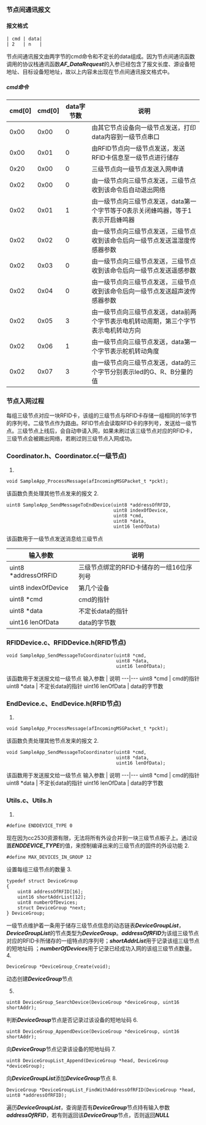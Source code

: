 ### 节点间通讯报文

#### 报文格式
```
| cmd | data|
| 2   | n   |
```
节点间通讯报文由两字节的cmd命令和不定长的data组成。因为节点间通讯函数调用的协议栈通讯函数***AF_DataRequest***的入参已经包含了报文长度、源设备短地址、目标设备短地址，故以上内容未出现在节点间通讯报文格式中。
##### cmd命令
cmd[0] | cmd[0] | data字节数|说明
---|---|---|---
0x00 | 0x00 | 0 |由其它节点设备向一级节点发送，打印data内容到一级节点串口
0x00 | 0x01 | 0 |由RFID节点向一级节点发送，发送RFID卡信息至一级节点进行储存
0x20 | 0x00 | 0 |三级节点向一级节点发送入网申请
0x02 | 0x00 | 0 |由一级节点向三级节点发送，三级节点收到该命令后自动退出网络
0x02 | 0x01 | 1 |由一级节点向三级节点发送，data第一个字节等于0表示关闭蜂鸣器，等于1表示开启蜂鸣器
0x02 | 0x02 | 0 |由一级节点向三级节点发送，三级节点收到该命令后向一级节点发送温湿度传感器参数
0x02 | 0x03 | 0 |由一级节点向三级节点发送，三级节点收到该命令后向一级节点发送遥感参数
0x02 | 0x04 | 0 |由一级节点向三级节点发送，三级节点收到该命令后向一级节点发送超声波传感器参数
0x02 | 0x05 | 3 |由一级节点向三级节点发送，data前两个字节表示电机转动周期，第三个字节表示电机转动方向
0x02 | 0x06 | 1 |由一级节点向三级节点发送，data第一个字节表示舵机转动角度
0x02 | 0x07 | 3 |由一级节点向三级节点发送，data的三个字节分别表示led的G、R、B分量的值

### 节点入网过程
每组三级节点对应一块RFID卡，该组的三级节点与RFID卡存储一组相同的16字节的序列号。二级节点作为路由。RFID节点会读取RFID卡的序列号，发送给一级节点。三级节点上线后，会自动申请入网，如果未刷过该三级节点对应的RFID卡，三级节点会被踢出网络，若刷过则三级节点入网成功。
### Coordinator.h、Coordinator.c(一级节点)
1.
```
void SampleApp_ProcessMessage(afIncomingMSGPacket_t *pckt);
```
该函数负责处理其他节点发来的报文
2.
```
uint8 SampleApp_SendMessageToEndDevice(uint8 *addressOfRFID,
                                       uint8 indexOfDevice,
                                       uint8 *cmd,
                                       uint8 *data,
                                       uint16 lenOfData)
```
该函数用于一级节点发送消息给三级节点

输入参数 | 说明
---|---
uint8 *addressOfRFID | 三级节点绑定的RFID卡储存的一组16位序列号
uint8 indexOfDevice | 第几个设备
uint8 *cmd | cmd的指针
uint8 *data | 不定长data的指针
uint16 lenOfData | data的字节数

### RFIDDevice.c、RFIDDevice.h(RFID节点)

```
void SampleApp_SendMessageToCoordinator(uint8 *cmd,
                                        uint8 *data,
                                        uint16 lenOfData);
```
该函数用于发送报文给一级节点
输入参数 | 说明
---|---
uint8 *cmd | cmd的指针
uint8 *data | 不定长data的指针
uint16 lenOfData | data的字节数

### EndDevice.c、EndDevice.h(RFID节点)
1.
```
void SampleApp_ProcessMessage(afIncomingMSGPacket_t *pckt);
```
该函数负责处理其他节点发来的报文
2.
```
void SampleApp_SendMessageToCoordinator(uint8 *cmd,
                                        uint8 *data,
                                        uint16 lenOfData);
```
该函数用于发送报文给一级节点
输入参数 | 说明
---|---
uint8 *cmd | cmd的指针
uint8 *data | 不定长data的指针
uint16 lenOfData | data的字节数

### Utils.c、Utils.h
1.
```
#define ENDDEVICE_TYPE 0
```
现在因为cc2530资源有限，无法将所有外设合并到一块三级节点板子上。通过设置***ENDDEVICE_TYPE***的值，来控制编译出来的三级节点的固件的外设功能
2.

```
#define MAX_DEVICES_IN_GROUP 12
```
设置每组三级节点的数量
3.

``` 
typedef struct DeviceGroup
{
	uint8 addressOfRFID[16];
	uint16 shortAddrList[12];
	uint8 numberOfDevices;
	struct DeviceGroup *next;
} DeviceGroup;
```
一级节点维护着一条用于储存三级节点信息的动态链表***DeviceGroupList***，***DeviceGroupList***的节点类型为***DeviceGroup***。***addressOfRFID***为该组三级节点对应的RFID卡所储存的一组特点的序列号；***shortAddrList***用于记录该组三级节点的短地址码
；***numberOfDevices***用于记录已经成功入网的该组三级节点数量。
4.

```
DeviceGroup *DeviceGroup_Create(void);
```
动态创建***DeviceGroup***节点

5.
```
uint8 DeviceGroup_SearchDevice(DeviceGroup *deviceGroup, uint16 shortAddr);
```
判断***DeviceGroup***节点是否记录过该设备的短地址码
6.

```
uint8 DeviceGroup_AppendDevice(DeviceGroup *deviceGroup, uint16 shortAddr);
```
向***DeviceGroup***节点记录该设备的短地址码
7.

```
uint8 DeviceGroupList_Append(DeviceGroup *head, DeviceGroup *deviceGroup);
```
向***DeviceGroupList***添加***DeviceGroup***节点
8.

```
DeviceGroup *DeviceGroupList_FindWithAddressOfRFID(DeviceGroup *head, uint8 *addressOfRFID);
```
遍历***DeviceGroupList***，查询是否有***DeviceGroup***节点持有输入参数***addressOfRFID***，若有则返回该***DeviceGroup***节点，否则返回***NULL***



<!--stackedit_data:
eyJoaXN0b3J5IjpbMTY0MTUwNDgyNF19
-->